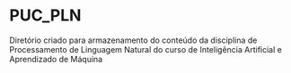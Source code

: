 # PUC_PLN
Diretório criado para armazenamento do conteúdo da disciplina de Processamento de Linguagem Natural do curso de Inteligência Artificial e Aprendizado de Máquina
